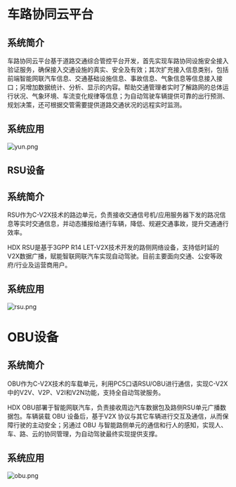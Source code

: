 # 车路协同云平台

## 系统简介

车路协同云平台基于道路交通综合管控平台开发，首先实现车路协同设施安全接入验证服务，确保接入交通设施的真实、安全及有效；其次扩充接入信息类别，包括前端智能网联汽车信息、交通基础设施信息、事故信息、气象信息等信息接入接口；另增加数据统计、分析、显示的内容。帮助交通管理者实时了解路网的总体运行状况、气象环境、车流变化规律等信息；为自动驾驶车辆提供可靠的出行预测、规划决策，还可根据交管需要提供道路交通状况的远程实时监测。

## 系统应用

![yun.png](http://huadaoxing.com/public/uploads/ueditor/20200825/1598362342136023.png)

## RSU设备

## 系统简介

RSU作为C-V2X技术的路边单元，负责接收交通信号机/应用服务器下发的路况信息等实时交通信息，并动态播报给通行车辆，降低、规避交通事故，提升交通通行效率。

HDX RSU是基于3GPP R14 LET-V2X技术开发的路侧网络设备，支持低时延的V2X数据广播，赋能智联网联汽车实现自动驾驶。目前主要面向交通、公安等政府/行业及运营商用户。

## 系统应用

![rsu.png](http://huadaoxing.com/public/uploads/ueditor/20200825/1598362521399937.png)

# OBU设备

## 系统简介

OBU作为C-V2X技术的车载单元，利用PC5口语RSU/OBU进行通信，实现C-V2X中的V2V、V2P、V2I和V2N功能，支持全自动驾驶服务。

HDX OBU部署于智能网联汽车，负责接收周边汽车数据包及路侧RSU单元广播数据包。车辆装载 OBU 设备后，基于V2X  协议与其它车辆进行交互及通信，从而保障行驶的主动安全；另通过 OBU  与智能路侧单元的通信和行人的感知，实现人、车、路、云的协同管理，为自动驾驶最终实现提供支撑。

## 系统应用

![obu.png](http://huadaoxing.com/public/uploads/ueditor/20200825/1598362783220365.png)